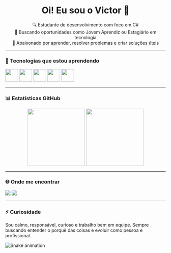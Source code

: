 <!-- Banner opcional -->
<h1 align="center">Oi! Eu sou o Victor 👋</h1>

<p align="center">
  🔍 Estudante de desenvolvimento com foco em C# <br>
  🎯 Buscando oportunidades como Jovem Aprendiz ou Estagiário em tecnologia <br>
  🚀 Apaixonado por aprender, resolver problemas e criar soluções úteis <br>
</p>

---

### 🚀 Tecnologias que estou aprendendo

<p align="left">
  <img src="https://cdn.jsdelivr.net/gh/devicons/devicon/icons/csharp/csharp-original.svg" width="40" />
  <img src="https://cdn.jsdelivr.net/gh/devicons/devicon/icons/html5/html5-original.svg" width="40" />
  <img src="https://cdn.jsdelivr.net/gh/devicons/devicon/icons/css3/css3-original.svg" width="40" />
  <img src="https://cdn.jsdelivr.net/gh/devicons/devicon/icons/javascript/javascript-original.svg" width="40" />
  <img src="https://cdn.jsdelivr.net/gh/devicons/devicon/icons/mysql/mysql-original.svg" width="40" />
</p>

---

### 📊 Estatísticas GitHub

<p align="center">
  <img height="180em" src="https://github-readme-stats.vercel.app/api?username=Victor-Picciutti&show_icons=true&theme=gotham&count_private=true"/>
  <img height="180em" src="https://github-readme-stats.vercel.app/api/top-langs/?username=Victor-Picciutti&layout=compact&theme=gotham"/>
</p>

---

### 🌐 Onde me encontrar

<p align="left">
  <a href="https://www.linkedin.com/in/victor-picciutti-dos-santos-87841532a" target="_blank"><img src="https://img.shields.io/badge/-LinkedIn-0A66C2?style=for-the-badge&logo=linkedin&logoColor=white" /></a>
  <a href="victorpicciuttidossantos@gmail.com"><img src="https://img.shields.io/badge/Gmail-D14836?style=for-the-badge&logo=gmail&logoColor=white" /></a>
</p>

---

### ⚡ Curiosidade

Sou calmo, responsável, curioso e trabalho bem em equipe. Sempre buscando entender o porquê das coisas e evoluir como pessoa e profissional.

![Snake animation](https://raw.githubusercontent.com/Victor-Picciutti/Victor-Picciutti/output/github-contribution-grid-snake-dark.svg?palette=github-dark)



